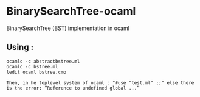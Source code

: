# BinarySearchTree-ocaml
BinarySearchTree (BST) implementation in ocaml

## Using :
```
ocamlc -c abstractbstree.ml
ocamlc -c bstree.ml
ledit ocaml bstree.cmo

Then, in he toplevel system of ocaml : "#use "test.ml" ;;" else there is the error: “Reference to undefined global ...” 
```
